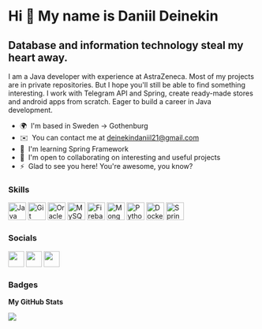 Hi 👋 My name is Daniil Deinekin
================================

Database and information technology steal my heart away.
-------------------

I am a Java developer with experience at AstraZeneca. Most of my projects are in private repositories. But I hope you'll still be able to find something interesting. I work with Telegram API and Spring, create ready-made stores and android apps from scratch. Eager to build a career in Java development.

* 🌍  I'm based in Sweden -> Gothenburg
* ✉️  You can contact me at [deinekindaniil21@gmail.com](mailto:deinekindaniil21@gmail.com)
* 🧠  I'm learning Spring Framework
* 🤝  I'm open to collaborating on interesting and useful projects
* ⚡  Glad to see you here! You're awesome, you know?

### Skills


<p align="left">
<a href="https://www.oracle.com/java/" target="_blank" rel="noreferrer"><img src="https://raw.githubusercontent.com/danielcranney/readme-generator/main/public/icons/skills/java-colored.svg" width="36" height="36" alt="Java" /></a>
<a href="https://git-scm.com/" target="_blank" rel="noreferrer"><img src="https://raw.githubusercontent.com/danielcranney/readme-generator/main/public/icons/skills/git-colored.svg" width="36" height="36" alt="Git" /></a>
<a href="https://www.oracle.com/uk/index.html" target="_blank" rel="noreferrer"><img src="https://raw.githubusercontent.com/danielcranney/readme-generator/main/public/icons/skills/oracle-colored.svg" width="36" height="36" alt="Oracle" /></a>
<a href="https://www.mysql.com/" target="_blank" rel="noreferrer"><img src="https://raw.githubusercontent.com/danielcranney/readme-generator/main/public/icons/skills/mysql-colored.svg" width="36" height="36" alt="MySQL" /></a>
<a href="https://firebase.google.com/" target="_blank" rel="noreferrer"><img src="https://raw.githubusercontent.com/danielcranney/readme-generator/main/public/icons/skills/firebase-colored.svg" width="36" height="36" alt="Firebase" /></a>
<a href="https://www.mongodb.com" target="_blank" rel="noreferrer"><img src="https://miro.medium.com/v2/resize:fit:512/1*doAg1_fMQKWFoub-6gwUiQ.png" width="36" height="36" alt="MongoDB"/></a>
<a href="https://www.python.org" target="_blank" rel="noreferrer"> <img src="https://cdn4.iconfinder.com/data/icons/logos-and-brands/512/267_Python_logo-512.png" width="36" height="36" alt="Python"/></a>
<a href="https://www.docker.com" target="_blank" rel="noreferrer"> <img src="https://cdn4.iconfinder.com/data/icons/logos-and-brands/512/97_Docker_logo_logos-512.png" width="36" height="36" alt="Docker"/></a>
<a href="https://spring.io" target="_blank" rel="noreferrer"> <img src=https://www.bridgetech.co.id/storage/2021/02/spring-logo-400x400.png width="36" height="36" alt="Spring"/></a>
</p>


### Socials

<p align="left"> <a href="https://www.github.com/Sidroded" target="_blank" rel="noreferrer"><img src="https://raw.githubusercontent.com/danielcranney/readme-generator/main/public/icons/socials/github.svg" width="32" height="32" /></a> <a href="http://www.instagram.com/sidroded" target="_blank" rel="noreferrer"><img src="https://raw.githubusercontent.com/danielcranney/readme-generator/main/public/icons/socials/instagram.svg" width="32" height="32" /></a> <a href="https://www.linkedin.com/in/daniil-deinekin-13a980231/" target="_blank" rel="noreferrer"><img src="https://raw.githubusercontent.com/danielcranney/readme-generator/main/public/icons/socials/linkedin.svg" width="32" height="32" /></a></p>

### Badges

<b>My GitHub Stats</b>

<a href="http://www.github.com/Sidroded"><img src="https://github-readme-streak-stats.herokuapp.com/?user=Sidroded&stroke=ffffff&background=1c1917&ring=0891b2&fire=0891b2&currStreakNum=ffffff&currStreakLabel=0891b2&sideNums=ffffff&sideLabels=ffffff&dates=ffffff&hide_border=true" /></a>
